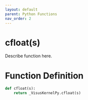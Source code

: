 ```yaml
---
layout: default
parent: Python Functions
nav_order: 2
---
```


# cfloat(s)

Describe function here.

# Function Definition

```python
def cfloat(s):
    return _VisusKernelPy.cfloat(s)
```